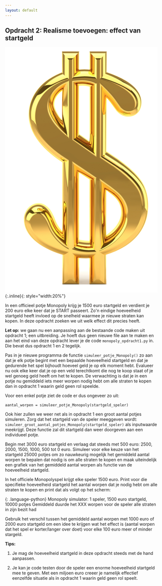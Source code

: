 ```yaml
---
layout: default
---
```

## Opdracht 2: Realisme toevoegen: effect van startgeld

![](GoldenDollar.png){:.inline}{: style="width:20%"}

In een officieel potje Monopoly krijg je 1500 euro startgeld en verdient je 200 euro 
elke keer dat je START passeert. Zo'n eindige hoeveelheid startgeld heeft invloed op de snelheid waarmee je nieuwe straten kan kopen. In deze opdracht zoeken we uit welk effect dit precies heeft. 

**Let op:** we gaan nu een aanpassing aan de bestaande code maken uit opdracht 1; een uitbreiding. Je hoeft dus geen nieuwe file aan te maken en aan het eind van deze opdracht lever je de code `monopoly_opdracht1.py` in. Die bevat dus opdracht 1 en 2 tegelijk.   

Pas in je nieuwe programma de functie `simuleer_potje_Monopoly()` zo aan dat je elk potje 
begint met een bepaalde hoeveelheid startgeld en dat je gedurende het spel bijhoudt hoeveel geld je op elk moment hebt. Evalueer nu ook elke keer dat je op een veld terechtkomt die nog te koop staat of je wel genoeg geld heeft om het te kopen. De verwachting is dat je in een potje nu gemiddeld iets meer worpen nodig hebt om alle straten te kopen dan in opdracht 1 waarin geld geen rol speelde.

Voor een enkel potje ziet de code er dus ongeveer zo uit:

    aantal_worpen = simuleer_potje_Monopoly(startgeld_speler)

Ook hier zullen we weer net als in opdracht 1 een groot aantal potjes simuleren. Zorg dat het startgeld van de speler meeggeven wordt: `simuleer_groot_aantal_potjes_Monopoly(startgeld_speler)` als inputwaarde meekrijgt. Deze functie zal dit startgeld dan weer doorgeven aan een individueel potje.

Begin met 3000 euro startgeld en verlaag dat steeds met 500 euro: 2500, 2000, 1500, 1000, 500 tot 0 euro. Simuleer voor elke keuze van het startgeld 25000 potjes om zo nauwkeurig mogelijk het gemiddeld aantal worpen te bepalen dat nodig is om alle straten te kopen en maak uiteindelijk 
een grafiek van het gemiddeld aantal worpen als functie van de hoeveelheid startgeld. 

In het officiele Monopolyspel krijgt elke speler 1500 euro. Print voor die specifieke 
hoeveelheid startgeld het aantal worpen dat je nodig hebt om alle straten te kopen en 
print dat als volgt op het scherm:

{: .language-python}
	Monopoly simulator: 1 speler, 1500 euro startgeld, 10000 potjes
    Gemiddeld duurde het XXX worpen voor de speler alle straten in zijn bezit had
    
Gebruik het verschil tussen het gemiddeld aantal worpen met 1000 euro of 2000 euro startgeld om een idee te krijgen wat het effect is (aantal worpen dat het spel er korter/langer over doet) voor elke 100 euro meer of minder stargeld.

**Tips:**

   1. Je mag de hoeveelheid startgeld in deze opdracht steeds met de hand aanpassen.

   2. Je kan je code testen door de speler een enorme hoeveelheid startgeld mee te geven. Met een miljoen euro creeer je namelijk effectief eenzelfde situatie als in opdracht 1 waarin geld geen rol speelt.


<br>
	
